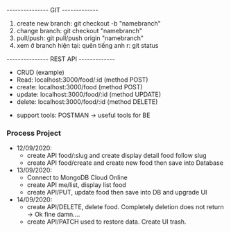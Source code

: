 --------------- GIT -------------
1. create new branch: git checkout -b "namebranch"
2. change branch: git checkout "namebranch"
3. pull/push: git pull/push origin "namebranch"
4. xem ở branch hiện tại: quên tiếng anh r: git status

--------------- REST API -------------
- CRUD (example)
- Read:   localhost:3000/food/:id (method POST)
- create: localhost:3000/food (method POST)
- update: localhost:3000/food/:id (method UPDATE)
- delete: localhost:3000/food/:id (method DELETE)

* support tools: POSTMAN -> useful tools for BE
### Process Project 
- 12/09/2020: 	
	+ create API food/:slug and create display detail food follow slug 
	+ create API food/create and create new food then save into Database
- 13/09/2020:
	+ Connect to MongoDB Cloud Online
	+ create API me/list, display list food 
	+ create API/PUT, update food then save into DB and upgrade UI
- 14/09/2020:
	+ create API/DELETE, delete food. Completely deletion does not return -> Ok fine damn....
	+ create API/PATCH used to restore data. Create UI trash. 